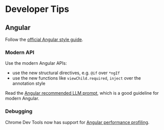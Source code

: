 # Developer Tips

## Angular

Follow the  [official Angular style guide](https://angular.dev/style-guide).

### Modern API

Use the modern Angular APIs:
* use the new structural directives, e.g. `@if` over `*ngIf`
* use the new functions like `viewChild.required`, `inject` over the annotation style

Read the [Angular recommended LLM prompt](https://angular.dev/ai/develop-with-ai#custom-prompts-and-system-instructions),
which is a good guideline for modern Angular.

### Debugging

Chrome Dev Tools now has support for
[Angular performance profiling](https://angular.dev/best-practices/profiling-with-chrome-devtools).
